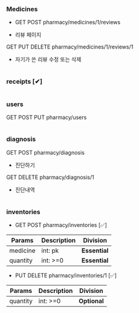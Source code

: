 ### Medicines

- GET POST pharmacy/medicines/1/reviews

- 리뷰 페이지

GET PUT DELETE pharmacy/medicines/1/reviews/1

- 자기가 쓴 리뷰 수정 또는 삭제

#

### receipts [✔]

#

### users

GET POST PUT pharmacy/users

#

### diagnosis

GET POST pharmacy/diagnosis

- 진단하기

GET DELETE pharmacy/diagnosis/1

- 진단내역

#

### inventories

- GET POST pharmacy/inventories [✅]

| Params   | Description | Division      |
| -------- | ----------- | ------------- |
| medicine | int: pk     | **Essential** |
| quantity | int: >=0    | **Essential** |

- PUT DELETE pharmacy/inventories/1 [✅]

| Params   | Description | Division     |
| -------- | ----------- | ------------ |
| quantity | int: >=0    | **Optional** |
